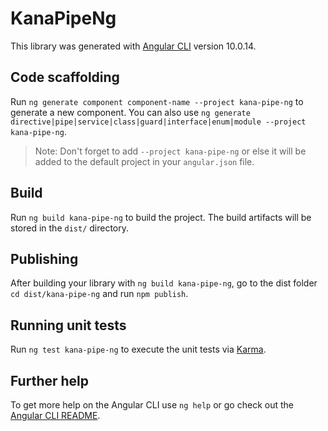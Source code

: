 # KanaPipeNg

This library was generated with [Angular CLI](https://github.com/angular/angular-cli) version 10.0.14.

## Code scaffolding

Run `ng generate component component-name --project kana-pipe-ng` to generate a new component. You can also use `ng generate directive|pipe|service|class|guard|interface|enum|module --project kana-pipe-ng`.
> Note: Don't forget to add `--project kana-pipe-ng` or else it will be added to the default project in your `angular.json` file. 

## Build

Run `ng build kana-pipe-ng` to build the project. The build artifacts will be stored in the `dist/` directory.

## Publishing

After building your library with `ng build kana-pipe-ng`, go to the dist folder `cd dist/kana-pipe-ng` and run `npm publish`.

## Running unit tests

Run `ng test kana-pipe-ng` to execute the unit tests via [Karma](https://karma-runner.github.io).

## Further help

To get more help on the Angular CLI use `ng help` or go check out the [Angular CLI README](https://github.com/angular/angular-cli/blob/master/README.md).
